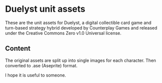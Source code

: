 # Duelyst unit assets
These are the unit assets for Duelyst, a digital collectible card game and turn-based strategy hybrid developed by Counterplay Games and released under the Creative Commons Zero v1.0 Universal license.
## Content
The original assets are split up into single images for each character. Then converted to .ase (Aseprite) format.

I hope it is useful to someone.
